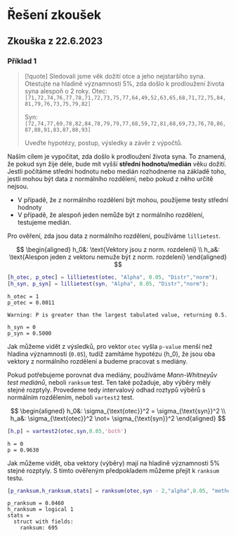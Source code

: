 # Řešení zkoušek

## Zkouška z 22.6.2023

### Příklad 1
> [!quote] Sledovali jsme věk dožití otce a jeho nejstaršího syna. Otestujte na hladině významnosti 5%, zda došlo k prodloužení života syna alespoň o 2 roky.
> Otec: `[71,72,74,76,77,78,71,72,73,75,77,64,49,52,63,65,68,71,72,75,84,81,79,76,73,75,79,82]`
>
> Syn: `[72,74,77,69,78,82,84,78,79,79,77,68,59,72,81,68,69,73,76,78,86,87,88,91,83,87,88,93]`
>
> Uveďte hypotézy, postup, výsledky a závěr z výpočtů.

Naším cílem je vypočítat, zda došlo k prodloužení života syna. To znamená, že pokud syn žije déle, bude mít vyšší **střední hodnotu/medián** věku dožití. Jestli počítáme střední hodnotu nebo medián rozhodneme na základě toho, jestli mohou být data z normálního rozdělení, nebo pokud z něho určitě nejsou.

- V případě, že z normálního rozdělení být mohou, použijeme testy střední hodnoty
- V případě, že alespoň jeden nemůže být z normálního rozdělení, testujeme medián.

Pro ověření, zda jsou data z normálního rozdělení, používáme `lillietest`.

$$
\begin{aligned}
h_0&: \text{Vektory jsou z norm. rozdeleni} \\
h_a&: \text{Alespon jeden z vektoru nemuže být z norm. rozdeleni}
\end{aligned}
$$

```matlab
[h_otec, p_otec] = lillietest(otec, "Alpha", 0.05, "Distr","norm");
[h_syn, p_syn] = lillietest(syn, "Alpha", 0.05, "Distr","norm");
```

```
h_otec = 1
p_otec = 0.0011

Warning: P is greater than the largest tabulated value, returning 0.5. 

h_syn = 0
p_syn = 0.5000

```

Jak můžeme vidět z výsledků, pro vektor `otec` vyšla `p-value` menší než hladina významnosti (`0.05`), tudíž zamítáme hypotézu \(h_0\), že jsou oba vektory z normálního rozdělení a budeme pracovat s mediány.

Pokud potřebujeme porovnat dva mediány, používáme *Mann-Whitneyův test mediánů*, neboli `ranksum` test. Ten také požaduje, aby výběry měly stejné rozptyly. Provedeme tedy intervalový odhad roztypů výběrů s normálním rozdělením, neboli `vartest2` test.

$$
\begin{aligned}
h_0&: \sigma_{\text{otec}}^2  = \sigma_{\text{syn}}^2 \\
h_a&: \sigma_{\text{otec}}^2  \not= \sigma_{\text{syn}}^2
\end{aligned}
$$

```matlab
[h,p] = vartest2(otec,syn,0.05,'both')
```

```
h = 0
p = 0.9630
```

Jak můžeme vidět, oba vektory (výběry) mají na hladině významnosti 5% stejné rozptyly. S tímto ověřeným předpokladem můžeme přejít k `ranksum` testu.

```matlab
[p_ranksum,h_ranksum,stats] = ranksum(otec,syn - 2,"alpha",0.05, "method","exact", "tail","left")
```

```
p_ranksum = 0.0460
h_ranksum = logical 1
stats = 
  struct with fields:
    ranksum: 695
```